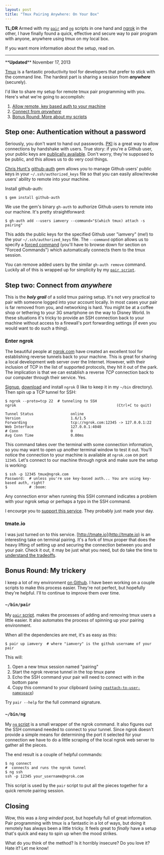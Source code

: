```yaml
---
layout: post
title: "Tmux Pairing Anywhere: On Your Box"
---
```


**TL;DR** Armed with my [`pair`](http://goo.gl/BrqApT) and
[`ng`](http://goo.gl/vlgsrz) scripts in one hand and [ngrok](https://ngrok.com)
in the other, I have finally found a quick, effective and secure way to pair
program with anyone, anywhere using tmux on my local box.

If you want more information about the setup, read on.

---

\*\***Updated**\*\* November 17, 2013

[Tmux](http://tmux.sourceforge.net) is a fantastic productivity tool for
developers that prefer to stick with the command line. The hardest part is
sharing a session from _**anywhere**_ (securely).

I'd like to share my setup for remote tmux pair programming with you.  Here's
what we're going to accomplish:

1. [Allow remote, key based auth to your machine](#step_one_authentication_without_a_password)
2. [Connect from _anywhere_](#step_two_connect_from_anywhere)
3. [Bonus Round: More about my scripts](#bonus_round_my_trickery)

## Step one: Authentication without a password

Seriously, you don't want to hand out passwords. [PKI](http://en.wikipedia.org/wiki/Public-key_infrastructure)
is a great way to allow connections by handshake with users. True story: if
you're a Github user, your public keys are [publically available](https://api.github.com/users/iamvery/keys).
Don't worry, they're supposed to be public, and this allows us to do very cool
things.

[Chris Hunt's](http://chrishunt.co/) [github-auth](https://github.com/chrishunt/github-auth)
gem allows you to manage Github users' public keys in your
`~/.ssh/authorized_keys` file so that you can easily allow/revoke users'
ability to remote into your machine.

Install github-auth:

    $ gem install github-auth

We use the gem's binary `gh-auth` to authorize Github users to remote into our
machine. It's pretty straightforward:

    $ gh-auth add --users iamvery --command="$(which tmux) attach -s pairing"

This adds the public keys for the specified Github user "iamvery" (me!) to the
your `~/.ssh/authorized_keys` file. The `--command` option allows us to specify
a [forced command](http://oreilly.com/catalog/sshtdg/chapter/ch08.html)
(you'll have to browse down for section on "Forced Commands") which
automatically connects them to the tmux session.

You can remove added users by the similar `gh-auth remove` command. Luckily
all of this is wrapped up for simplicity by my [`pair script`](#pair_script).

## Step two: Connect from _anywhere_

This is the _**holy grail**_ of a solid tmux pairing setup. It's not very
practical to pair with someone logged into your account locally. In most cases
your pair is far removed from you, and networking is hard. You might be at a
coffee shop or tethering to your 3G smartphone on the way to Disney World. In
these situations it's tricky to provide an SSH connection back to your machine
without access to a firewall's port forwarding settings (if even you would want
to do such a thing).

### Enter ngrok

The beautiful people at [ngrok.com](https://ngrok.com) have created an excellent
tool for establishing reverse tunnels back to your machine. This is great for
sharing a local development web server over the Internet. However, with their
inclusion of TCP in the list of supported protocols, they hit it out of the
park. The implication is that we can establish a reverse _TCP_ connection back
to our computer through their service. Yes.

[Signup](https://ngrok.com/signup), [download](https://ngrok.com/download) and
install `ngrok` (I like to keep it in my `~/bin` directory). Then spin up a TCP
tunnel for SSH:

    $ ngrok --proto=tcp 22  # tunneling to SSH
    ngrok                                              (Ctrl+C to quit)

    Tunnel Status                 online
    Version                       1.6/1.5
    Forwarding                    tcp://ngrok.com:12345 -> 127.0.0.1:22
    Web Interface                 127.0.0.1:4040
    # Conn                        0
    Avg Conn Time                 0.00ms

This command takes over the terminal with some connection information, so you
may want to open up another terminal window to test it out. You'll notice the
connection to your machine is available at `ngrok.com` on port `12345`. Let's
connect to our machine through ngrok and make sure the setup is working:

    $ ssh -p 12345 tmux@ngrok.com
    Password:  # unless you're use key-based auth... You are using key-based auth, right?
    $          # :boom:

Any connection error when running this SSH command indicates a problem with
your ngrok setup or perhaps a typo in the SSH command.

I encourge you to [support this service](https://ngrok.com/pay). They probably
just made your day.

### tmate.io

I was just turned on to this service. [http://tmate.io](http://tmate.io) is an
interesting take on terminal pairing.  It's a fork of tmux proper that does the
heavy lifting of setting up and securing the connection between you and your
pair. Check it out, it may be just what you need, but do take the time to
[understand the tradeoffs](https://github.com/nviennot/tmate/issues/21).

## Bonus Round: My trickery

I keep a lot of my environment [on Github](https://github.com/iamvery/dotfiles).
I have been working on a couple scripts to make this process easier.  They're
not perfect, but hopefully they're helpful. I'll to continue to improve them
over time.

<h3 id="pair_script"><code>~/bin/pair</code></h3>

My [`pair` script](http://goo.gl/BrqApT).  makes the processes of adding and
removing tmux users a little easier. It also automates the process of spinning
up your pairing environment.

When all the dependencies are met, it's as easy as this:

    $ pair up iamvery  # where "iamvery" is the github username of your pair

This will:

1. Open a new tmux session named "pairing"
2. Start the ngrok reverse tunnel in the top tmux pane
3. Echo the SSH command your pair will need to connect with in the bottom pane
4. Copy this command to your clipboard (using [`reattach-to-user-namespace`](https://github.com/ChrisJohnsen/tmux-MacOSX-pasteboard))

Try `pair --help` for the full command signature.

<h3 id="ng_script"><code>~/bin/ng</code></h3>

My [`ng` script](http://goo.gl/vlgsrz) is a small wrapper of the ngrok command.
It also figures out the SSH command needed to connect to your tunnel. Since
ngrok doesn't provide a simple means for determining the port it selected for
your connection we have to do a little scraping of the local ngrok web server
to gather all the pieces.

The end result is a couple of helpful commands:

    $ ng connect
    #  connects and runs the ngrok tunnel
    $ ng ssh
    ssh -p 12345 your_username@ngrok.com

This script is used by the `pair` script to put all the pieces together for a
quick remote pairing session.

## Closing

Wow, this was a _long winded_ post, but hopefully full of great information.
Pair programming with tmux is a fantastic in a lot of ways, but doing it remotely
has always been a little tricky. It feels great to _finally_ have a setup that's
quick and easy to spin up when the mood strikes.

What do you think of the method? Is it horribly insecure? Do you love it? Hate
it? Let me know!
